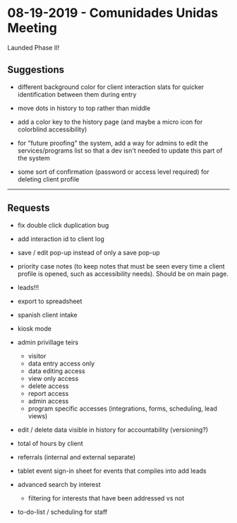 # 08-19-2019 - Comunidades Unidas Meeting

Launded Phase II!

## Suggestions

- different background color for client interaction slats for quicker identification between them during entry

- move dots in history to top rather than middle

- add a color key to the history page (and maybe a micro icon for colorblind accessibility)

- for "future proofing" the system, add a way for admins to edit the services/programs list so that a dev isn't needed to update this part of the system

- some sort of confirmation (password or access level required) for deleting client profile

---

## Requests

- fix double click duplication bug

- add interaction id to client log

- save / edit pop-up instead of only a save pop-up

- priority case notes (to keep notes that must be seen every time a client profile is opened, such as accessibility needs). Should be on main page.

- leads!!!

- export to spreadsheet

- spanish client intake 

- kiosk mode

- admin privillage teirs
	- visitor
	- data entry access only
	- data editing access
	- view only access
	- delete access
	- report access
	- admin access
	- program specific accesses (integrations, forms, scheduling, lead views)

- edit / delete data visible in history for accountability (versioning?)

- total of hours by client

- referrals (internal and external separate)

- tablet event sign-in sheet for events that compiles into add leads

- advanced search by interest
	- filtering for interests that have been addressed vs not

- to-do-list / scheduling for staff


